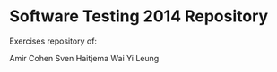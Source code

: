 Software Testing 2014 Repository
===

Exercises repository of:

Amir Cohen
Sven Haitjema
Wai Yi Leung